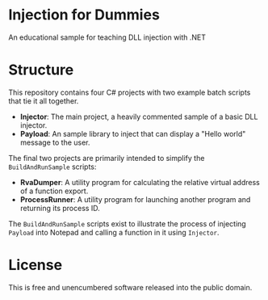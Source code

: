 # Injection for Dummies
An educational sample for teaching DLL injection with .NET

# Structure
This repository contains four C# projects with two example batch scripts that tie it all together.

* **Injector**: The main project, a heavily commented sample of a basic DLL injector.
* **Payload**: An sample library to inject that can display a "Hello world" message to the user.

The final two projects are primarily intended to simplify the `BuildAndRunSample` scripts:
* **RvaDumper**: A utility program for calculating the relative virtual address of a function export.
* **ProcessRunner**: A utility program for launching another program and returning its process ID.

The `BuildAndRunSample` scripts exist to illustrate the process of injecting `Payload` into Notepad and calling a function in it using `Injector`.

# License
This is free and unencumbered software released into the public domain.
